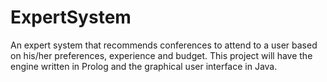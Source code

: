 # ExpertSystem
An expert system that recommends conferences to attend to a user based on his/her preferences, experience and budget.
This project will have the engine written in Prolog and the graphical user interface in Java.
